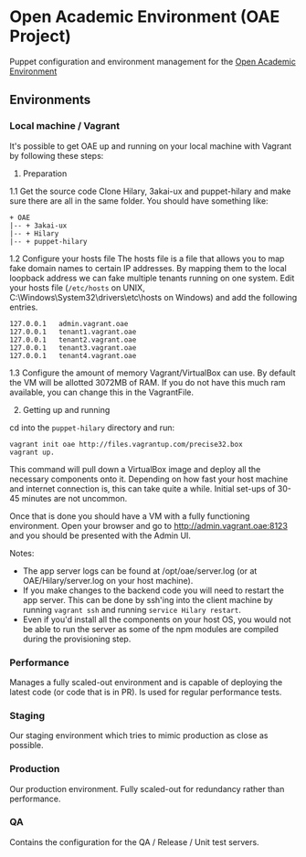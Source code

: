 # Open Academic Environment (OAE Project)

Puppet configuration and environment management for the [Open Academic Environment](http://www.oaeproject.org/)

## Environments

### Local machine / Vagrant

It's possible to get OAE up and running on your local machine with Vagrant by following these steps:

1. Preparation

1.1 Get the source code
Clone Hilary, 3akai-ux and puppet-hilary and make sure there are all in the same folder. You should have something like:
```
+ OAE
|-- + 3akai-ux
|-- + Hilary
|-- + puppet-hilary
```

1.2 Configure your hosts file
The hosts file is a file that allows you to map fake domain names to certain IP addresses. By mapping them to
the local loopback address we can fake multiple tenants running on one system.
Edit your hosts file (`/etc/hosts` on UNIX, C:\Windows\System32\drivers\etc\hosts on Windows) and add the following entries.
```
127.0.0.1   admin.vagrant.oae
127.0.0.1   tenant1.vagrant.oae
127.0.0.1   tenant2.vagrant.oae
127.0.0.1   tenant3.vagrant.oae
127.0.0.1   tenant4.vagrant.oae
```

1.3 Configure the amount of memory Vagrant/VirtualBox can use.
By default the VM will be allotted 3072MB of RAM. If you do not have this much ram available,
you can change this in the VagrantFile.

2. Getting up and running

cd into the `puppet-hilary` directory and run:
```
vagrant init oae http://files.vagrantup.com/precise32.box
vagrant up.
```
This command will pull down a VirtualBox image and deploy all the necessary components onto it.
Depending on how fast your host machine and internet connection is, this can take quite a while. Initial set-ups of 30-45 minutes are not uncommon.


Once that is done you should have a VM with a fully functioning environment.
Open your browser and go to http://admin.vagrant.oae:8123 and you should be presented with the Admin UI.

Notes:
 * The app server logs can be found at /opt/oae/server.log (or at OAE/Hilary/server.log on your host machine).
 * If you make changes to the backend code you will need to restart the app server. This can be done by ssh'ing into the client machine by running `vagrant ssh` and running `service Hilary restart`.
 * Even if you'd install all the components on your host OS, you would not be able to run the server as some of the npm modules are compiled during the provisioning step.


### Performance

Manages a fully scaled-out environment and is capable of deploying the latest code (or code that is in PR).
Is used for regular performance tests.

### Staging

Our staging environment which tries to mimic production as close as possible.

### Production

Our production environment. Fully scaled-out for redundancy rather than performance.

### QA

Contains the configuration for the QA / Release / Unit test servers.
